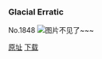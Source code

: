 ### Glacial Erratic
No.1848
![图片不见了~~~](https://imgs.xkcd.com/comics/glacial_erratic.png)

[原址](https://xkcd.com//1848) [下载](https://imgs.xkcd.com/comics/glacial_erratic.png)

